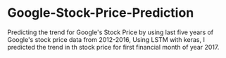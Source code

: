 # Google-Stock-Price-Prediction
Predicting the trend for Google's Stock Price by using last five years of Google's stock price data from 2012-2016, Using LSTM with keras, I predicted the trend in th stock price for first financial month of year 2017.
